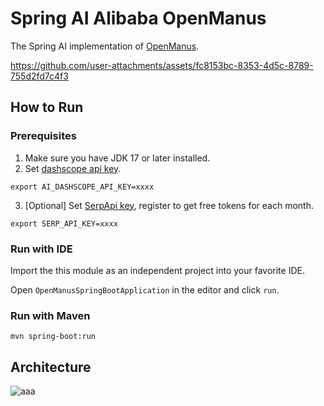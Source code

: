 # Spring AI Alibaba OpenManus

The Spring AI implementation of <a href="https://github.com/mannaandpoem/OpenManus/" target="_blank">OpenManus</a>.



https://github.com/user-attachments/assets/fc8153bc-8353-4d5c-8789-755d2fd7c4f3



## How to Run

### Prerequisites

1. Make sure you have JDK 17 or later installed.
2. Set <a href="https://help.aliyun.com/zh/model-studio/getting-started/first-api-call-to-qwen" target="_blank">dashscope api key</a>.

 ```shell
 export AI_DASHSCOPE_API_KEY=xxxx
 ```

3. [Optional] Set <a href="https://serpapi.com/users/sign_in" target="_blank">SerpApi key</a>, register to get free tokens for each month.

 ```shell
 export SERP_API_KEY=xxxx
 ```

### Run with IDE

Import the this module as an independent project into your favorite IDE.

Open `OpenManusSpringBootApplication` in the editor and click `run`.

### Run with Maven

```shell
mvn spring-boot:run
```

## Architecture
![aaa](https://github.com/user-attachments/assets/4ad14a72-667b-456e-85c1-b05eef8fd414)


